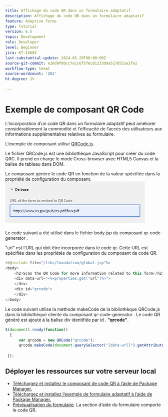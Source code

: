 ```yaml
---
title: Affichage du code QR dans un formulaire adaptatif
description: Affichage du code QR dans un formulaire adaptatif
feature: Adaptive Forms
type: Tutorial
version: 6.5
topic: Development
role: Developer
level: Beginner
jira: KT-15603
last-substantial-update: 2024-05-28T00:00:00Z
source-git-commit: e20d9f80cc7e1c6f5f6c81233d9a5178551e2fa2
workflow-type: tm+mt
source-wordcount: '203'
ht-degree: 1%

---
```


# Exemple de composant QR Code

L’incorporation d’un code QR dans un formulaire adaptatif peut améliorer considérablement la commodité et l’efficacité de l’accès des utilisateurs aux informations supplémentaires relatives au formulaire.

L’exemple de composant utilise [QRCode.js](https://davidshimjs.github.io/qrcodejs/).

Le fichier QRCode.js est une bibliothèque JavaScript pour créer du code QRC. Il prend en charge le mode Cross-browser avec HTML5 Canvas et la balise de tableau dans DOM.

Le composant génère le code QR en fonction de la valeur spécifiée dans la propriété de configuration du composant.
![image](assets/qr-code-url.png)

Le code suivant a été utilisé dans le fichier body.jsp du composant qr-code-generator .

&quot;url&quot; est l’URL qui doit être incorporée dans le code qr. Cette URL est spécifiée dans les propriétés de configuration du composant de code QR.

```java
<%@include file="/libs/foundation/global.jsp"%>
<body>
    <h2>Scan the QR Code for more information related to this form</h2>
    <div data-url="<%=properties.get("url")%>">
    </div>
    <div id="qrcode">
    </div>
</body>
```



Le code suivant utilise la méthode makeCode de la bibliothèque QRCode.js dans la bibliothèque cliente du composant qr-code-generator . Le code QR généré est ajouté à la balise div identifiée par id . **&quot;qrcode&quot;**.

```javascript
$(document).ready(function()
  {
      var qrcode = new QRCode("qrcode");
      qrcode.makeCode(document.querySelector("[data-url]").getAttribute("data-url"));
      
 });
```

## Déployer les ressources sur votre serveur local

* [Téléchargez et installez le composant de code QR à l’aide de Package Manager.](assets/qrcode.zip)
* [Téléchargez et installez l’exemple de formulaire adaptatif à l’aide de Package Manager.](assets/form-with-qr-code.zip)
* [Prévisualisation du formulaire](http://localhost:4502/content/dam/formsanddocuments/qrcode/w9form/jcr:content?wcmmode=disabled). La section d’aide du formulaire comporte le code QR.


